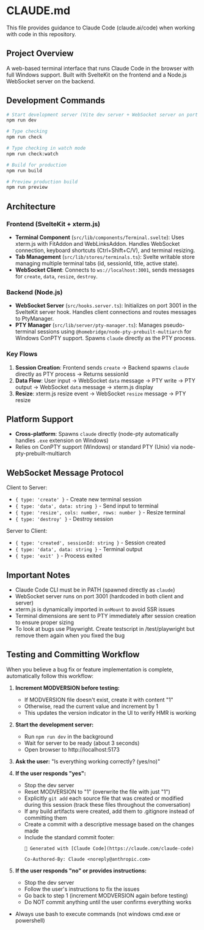 # CLAUDE.md

This file provides guidance to Claude Code (claude.ai/code) when working with code in this repository.

## Project Overview

A web-based terminal interface that runs Claude Code in the browser with full Windows support. Built with SvelteKit on the frontend and a Node.js WebSocket server on the backend.

## Development Commands

```bash
# Start development server (Vite dev server + WebSocket server on port 3001)
npm run dev

# Type checking
npm run check

# Type checking in watch mode
npm run check:watch

# Build for production
npm run build

# Preview production build
npm run preview
```

## Architecture

### Frontend (SvelteKit + xterm.js)
- **Terminal Component** (`src/lib/components/Terminal.svelte`): Uses xterm.js with FitAddon and WebLinksAddon. Handles WebSocket connection, keyboard shortcuts (Ctrl+Shift+C/V), and terminal resizing.
- **Tab Management** (`src/lib/stores/terminals.ts`): Svelte writable store managing multiple terminal tabs (id, sessionId, title, active state).
- **WebSocket Client**: Connects to `ws://localhost:3001`, sends messages for `create`, `data`, `resize`, `destroy`.

### Backend (Node.js)
- **WebSocket Server** (`src/hooks.server.ts`): Initializes on port 3001 in the SvelteKit server hook. Handles client connections and routes messages to PtyManager.
- **PTY Manager** (`src/lib/server/pty-manager.ts`): Manages pseudo-terminal sessions using `@homebridge/node-pty-prebuilt-multiarch` for Windows ConPTY support. Spawns `claude` directly as the PTY process.

### Key Flows
1. **Session Creation**: Frontend sends `create` → Backend spawns `claude` directly as PTY process → Returns sessionId
2. **Data Flow**: User input → WebSocket `data` message → PTY write → PTY output → WebSocket `data` message → xterm.js display
3. **Resize**: xterm.js resize event → WebSocket `resize` message → PTY resize

## Platform Support

- **Cross-platform**: Spawns `claude` directly (node-pty automatically handles `.exe` extension on Windows)
- Relies on ConPTY support (Windows) or standard PTY (Unix) via node-pty-prebuilt-multiarch

## WebSocket Message Protocol

Client to Server:
- `{ type: 'create' }` - Create new terminal session
- `{ type: 'data', data: string }` - Send input to terminal
- `{ type: 'resize', cols: number, rows: number }` - Resize terminal
- `{ type: 'destroy' }` - Destroy session

Server to Client:
- `{ type: 'created', sessionId: string }` - Session created
- `{ type: 'data', data: string }` - Terminal output
- `{ type: 'exit' }` - Process exited

## Important Notes

- Claude Code CLI must be in PATH (spawned directly as `claude`)
- WebSocket server runs on port 3001 (hardcoded in both client and server)
- xterm.js is dynamically imported in `onMount` to avoid SSR issues
- Terminal dimensions are sent to PTY immediately after session creation to ensure proper sizing
- To look at bugs use Playwright. Create testscript in /test/playwright but remove them again when you fixed the bug

## Testing and Committing Workflow

When you believe a bug fix or feature implementation is complete, automatically follow this workflow:

1. **Increment MODVERSION before testing:**
   - If MODVERSION file doesn't exist, create it with content "1"
   - Otherwise, read the current value and increment by 1
   - This updates the version indicator in the UI to verify HMR is working

2. **Start the development server:**
   - Run `npm run dev` in the background
   - Wait for server to be ready (about 3 seconds)
   - Open browser to http://localhost:5173

3. **Ask the user:** "Is everything working correctly? (yes/no)"

4. **If the user responds "yes":**
   - Stop the dev server
   - Reset MODVERSION to "1" (overwrite the file with just "1")
   - Explicitly `git add` each source file that was created or modified during this session (track these files throughout the conversation)
   - If any build artifacts were created, add them to .gitignore instead of committing them
   - Create a commit with a descriptive message based on the changes made
   - Include the standard commit footer:
     ```
     🤖 Generated with [Claude Code](https://claude.com/claude-code)

     Co-Authored-By: Claude <noreply@anthropic.com>
     ```

5. **If the user responds "no" or provides instructions:**
   - Stop the dev server
   - Follow the user's instructions to fix the issues
   - Go back to step 1 (increment MODVERSION again before testing)
   - Do NOT commit anything until the user confirms everything works
- Always use bash to execute commands (not windows cmd.exe or powershell)